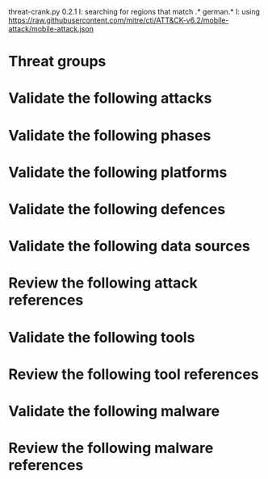 threat-crank.py 0.2.1
I: searching for regions that match .* german.*
I: using https://raw.githubusercontent.com/mitre/cti/ATT&CK-v6.2/mobile-attack/mobile-attack.json
# Threat groups


# Validate the following attacks


# Validate the following phases


# Validate the following platforms


# Validate the following defences


# Validate the following data sources


# Review the following attack references


# Validate the following tools


# Review the following tool references


# Validate the following malware


# Review the following malware references


